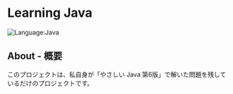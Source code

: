 # Learning Java

![Language:Java](https://img.shields.io/badge/Language-Java-F2972F.svg)
## About - 概要
このプロジェクトは、私自身が「やさしい Java 第6版」で解いた問題を残しているだけのプロジェクトです。